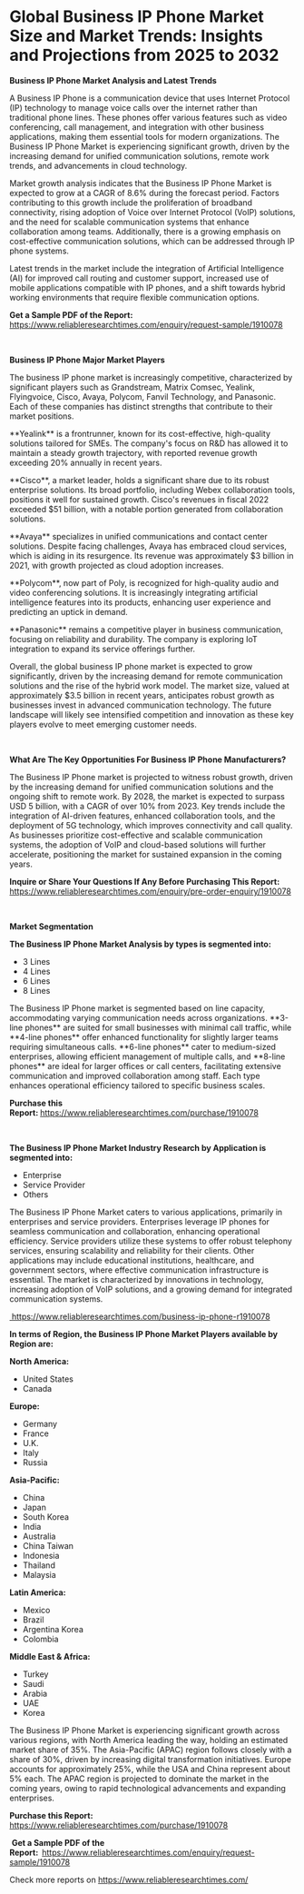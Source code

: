 <p><h1>Global Business IP Phone Market Size and Market Trends: Insights and Projections from 2025 to 2032</h1></p><p><strong>Business IP Phone Market Analysis and Latest Trends</strong></p>
<p><p>A Business IP Phone is a communication device that uses Internet Protocol (IP) technology to manage voice calls over the internet rather than traditional phone lines. These phones offer various features such as video conferencing, call management, and integration with other business applications, making them essential tools for modern organizations. The Business IP Phone Market is experiencing significant growth, driven by the increasing demand for unified communication solutions, remote work trends, and advancements in cloud technology.</p><p>Market growth analysis indicates that the Business IP Phone Market is expected to grow at a CAGR of 8.6% during the forecast period. Factors contributing to this growth include the proliferation of broadband connectivity, rising adoption of Voice over Internet Protocol (VoIP) solutions, and the need for scalable communication systems that enhance collaboration among teams. Additionally, there is a growing emphasis on cost-effective communication solutions, which can be addressed through IP phone systems. </p><p>Latest trends in the market include the integration of Artificial Intelligence (AI) for improved call routing and customer support, increased use of mobile applications compatible with IP phones, and a shift towards hybrid working environments that require flexible communication options.</p></p>
<p><strong>Get a Sample PDF of the Report:&nbsp;</strong> <a href="https://www.reliableresearchtimes.com/enquiry/request-sample/1910078?utm_campaign=2271&utm_medium=2&utm_source=Github&utm_content=ia&utm_term=15022025&utm_id=business-ip-phone">https://www.reliableresearchtimes.com/enquiry/request-sample/1910078</a></p>
<p>&nbsp;</p>
<p><strong>Business IP Phone Major Market Players</strong></p>
<p><p>The business IP phone market is increasingly competitive, characterized by significant players such as Grandstream, Matrix Comsec, Yealink, Flyingvoice, Cisco, Avaya, Polycom, Fanvil Technology, and Panasonic. Each of these companies has distinct strengths that contribute to their market positions.</p><p>**Yealink** is a frontrunner, known for its cost-effective, high-quality solutions tailored for SMEs. The company's focus on R&D has allowed it to maintain a steady growth trajectory, with reported revenue growth exceeding 20% annually in recent years. </p><p>**Cisco**, a market leader, holds a significant share due to its robust enterprise solutions. Its broad portfolio, including Webex collaboration tools, positions it well for sustained growth. Cisco's revenues in fiscal 2022 exceeded $51 billion, with a notable portion generated from collaboration solutions.</p><p>**Avaya** specializes in unified communications and contact center solutions. Despite facing challenges, Avaya has embraced cloud services, which is aiding in its resurgence. Its revenue was approximately $3 billion in 2021, with growth projected as cloud adoption increases.</p><p>**Polycom**, now part of Poly, is recognized for high-quality audio and video conferencing solutions. It is increasingly integrating artificial intelligence features into its products, enhancing user experience and predicting an uptick in demand.</p><p>**Panasonic** remains a competitive player in business communication, focusing on reliability and durability. The company is exploring IoT integration to expand its service offerings further.</p><p>Overall, the global business IP phone market is expected to grow significantly, driven by the increasing demand for remote communication solutions and the rise of the hybrid work model. The market size, valued at approximately $3.5 billion in recent years, anticipates robust growth as businesses invest in advanced communication technology. The future landscape will likely see intensified competition and innovation as these key players evolve to meet emerging customer needs.</p></p>
<p>&nbsp;</p>
<p><strong>What Are The Key Opportunities For Business IP Phone Manufacturers?</strong></p>
<p><p>The Business IP Phone market is projected to witness robust growth, driven by the increasing demand for unified communication solutions and the ongoing shift to remote work. By 2028, the market is expected to surpass USD 5 billion, with a CAGR of over 10% from 2023. Key trends include the integration of AI-driven features, enhanced collaboration tools, and the deployment of 5G technology, which improves connectivity and call quality. As businesses prioritize cost-effective and scalable communication systems, the adoption of VoIP and cloud-based solutions will further accelerate, positioning the market for sustained expansion in the coming years.</p></p>
<p><strong>Inquire or Share Your Questions If Any Before Purchasing This Report:</strong> <a href="https://www.reliableresearchtimes.com/enquiry/pre-order-enquiry/1910078?utm_campaign=2271&utm_medium=2&utm_source=Github&utm_content=ia&utm_term=15022025&utm_id=business-ip-phone">https://www.reliableresearchtimes.com/enquiry/pre-order-enquiry/1910078</a></p>
<p>&nbsp;</p>
<p><strong>Market Segmentation</strong></p>
<p><strong>The Business IP Phone Market Analysis by types is segmented into:</strong></p>
<p><ul><li>3 Lines</li><li>4 Lines</li><li>6 Lines</li><li>8 Lines</li></ul></p>
<p><p>The Business IP Phone market is segmented based on line capacity, accommodating varying communication needs across organizations. **3-line phones** are suited for small businesses with minimal call traffic, while **4-line phones** offer enhanced functionality for slightly larger teams requiring simultaneous calls. **6-line phones** cater to medium-sized enterprises, allowing efficient management of multiple calls, and **8-line phones** are ideal for larger offices or call centers, facilitating extensive communication and improved collaboration among staff. Each type enhances operational efficiency tailored to specific business scales.</p></p>
<p><strong>Purchase this Report:&nbsp;</strong><a href="https://www.reliableresearchtimes.com/purchase/1910078?utm_campaign=2271&utm_medium=2&utm_source=Github&utm_content=ia&utm_term=15022025&utm_id=business-ip-phone">https://www.reliableresearchtimes.com/purchase/1910078</a></p>
<p>&nbsp;</p>
<p><strong>The Business IP Phone Market Industry Research by Application is segmented into:</strong></p>
<p><ul><li>Enterprise</li><li>Service Provider</li><li>Others</li></ul></p>
<p><p>The Business IP Phone Market caters to various applications, primarily in enterprises and service providers. Enterprises leverage IP phones for seamless communication and collaboration, enhancing operational efficiency. Service providers utilize these systems to offer robust telephony services, ensuring scalability and reliability for their clients. Other applications may include educational institutions, healthcare, and government sectors, where effective communication infrastructure is essential. The market is characterized by innovations in technology, increasing adoption of VoIP solutions, and a growing demand for integrated communication systems.</p></p>
<p><a href="https://www.reliableresearchtimes.com/business-ip-phone-r1910078?utm_campaign=2271&utm_medium=2&utm_source=Github&utm_content=ia&utm_term=15022025&utm_id=business-ip-phone">&nbsp;https://www.reliableresearchtimes.com/business-ip-phone-r1910078</a></p>
<p><strong>In terms of Region, the Business IP Phone Market Players available by Region are:</strong></p>
<p>
    <p> <strong> North America: </strong>
        <ul>
            <li>United States</li>
            <li>Canada</li>
        </ul>
        </p> 
    <p> <strong> Europe: </strong>
        <ul>
            <li>Germany</li>
            <li>France</li>
            <li>U.K.</li>
            <li>Italy</li>
            <li>Russia</li>
        </ul>
        </p> 
    <p> <strong> Asia-Pacific: </strong>
        <ul>
            <li>China</li>
            <li>Japan</li>
            <li>South Korea</li>
            <li>India</li>
            <li>Australia</li>
            <li>China Taiwan</li>
            <li>Indonesia</li>
            <li>Thailand</li>
            <li>Malaysia</li>
        </ul>
        </p> 
    <p> <strong> Latin America: </strong>
        <ul>
            <li>Mexico</li>
            <li>Brazil</li>
            <li>Argentina Korea</li>
            <li>Colombia</li>
        </ul>
        </p> 
    <p> <strong> Middle East & Africa: </strong>
        <ul>
            <li>Turkey</li>
            <li>Saudi</li>
            <li>Arabia</li>
            <li>UAE</li>
            <li>Korea</li>
        </ul>
    </p>
    </p>
<p><p>The Business IP Phone Market is experiencing significant growth across various regions, with North America leading the way, holding an estimated market share of 35%. The Asia-Pacific (APAC) region follows closely with a share of 30%, driven by increasing digital transformation initiatives. Europe accounts for approximately 25%, while the USA and China represent about 5% each. The APAC region is projected to dominate the market in the coming years, owing to rapid technological advancements and expanding enterprises.</p></p>
<p><strong>Purchase this Report: </strong><a href="https://www.reliableresearchtimes.com/purchase/1910078?utm_campaign=2271&utm_medium=2&utm_source=Github&utm_content=ia&utm_term=15022025&utm_id=business-ip-phone">https://www.reliableresearchtimes.com/purchase/1910078</a></p>
<p>&nbsp;<strong>Get a Sample PDF of the Report:&nbsp;&nbsp;</strong><a href="https://www.reliableresearchtimes.com/enquiry/request-sample/1910078?utm_campaign=2271&utm_medium=2&utm_source=Github&utm_content=ia&utm_term=15022025&utm_id=business-ip-phone">https://www.reliableresearchtimes.com/enquiry/request-sample/1910078</a></p>
<p><strong></strong></p>
<p>Check more reports on <a href="https://www.reliableresearchtimes.com/?utm_campaign=2271&utm_medium=2&utm_source=Github&utm_content=ia&utm_term=15022025&utm_id=business-ip-phone">https://www.reliableresearchtimes.com/</a></p>